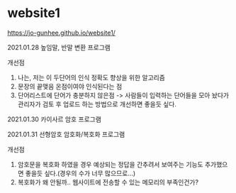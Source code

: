 # website1

https://jo-gunhee.github.io/website1/

2021.01.28
높임말, 반말 변환 프로그램

개선점
1. 나는, 저는 이 두단어의 인식 정확도 향상을 위한 알고리즘
2. 문장의 끝맺음 온점이여야 인식된다는 점
3. 단어리스트에 단어가 충분하지 않은점 -> 사람들이 입력하는 단어들을 모아 놨다가 관리자가 검토 후 업로드 하는 방법으로 개선하면 좋을듯 싶다.


2021.01.30
카이사르 암호 프로그램

2021.01.31
선형암호 암호화/복호화 프로그램

개선점
1. 암호문을 복호화 하였을 경우 예상되는 정답을 간추려서 보여주는 기능도 추가했으면 좋을듯 싶다.(경우의 수가 너무 많으므로...)
2. 복호화가 왜 안될까.. 웹사이트에 전송할 수 있는 메모리의 부족인건가?
